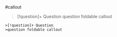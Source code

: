 #callout 

>[!question]+ Question
>question foldable callout

```
>[!question]+ Question
>question foldable callout
```